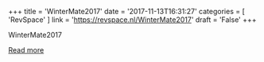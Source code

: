 +++
title = 'WinterMate2017'
date = '2017-11-13T16:31:27'
categories = [ 
 'RevSpace' 
] 
link = 'https://revspace.nl/WinterMate2017'
draft = 'False'
+++

<div class="mw-content-ltr mw-parser-output" dir="ltr" lang="en-GB"><p><a class="mw-selflink selflink">WinterMate2017</a>
</p></div>

[Read more](https://revspace.nl/WinterMate2017)
